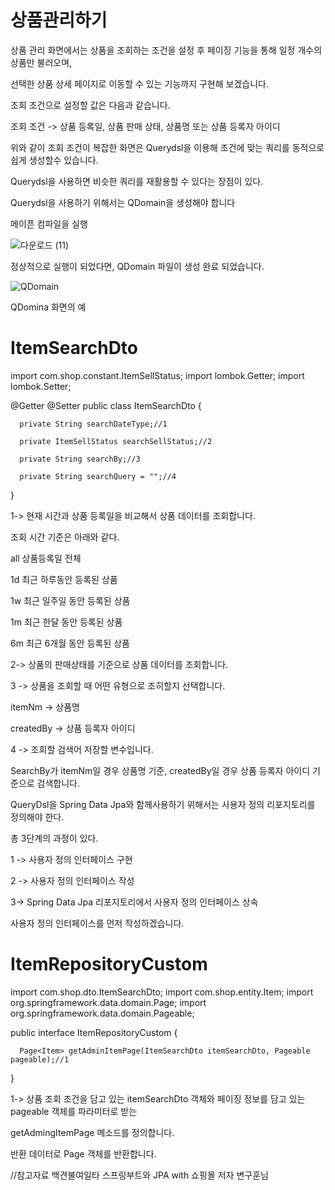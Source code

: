 상품관리하기
====

상품 관리 화면에서는 상품을 조회하는 조건을 설정 후 페이징 기능을 통해 일정 개수의 상품만 불러오며,

선택한 상품 상세 페이지로 이동할 수 있는 기능까지 구현해 보겠습니다.

조회 조건으로 설정할 값은 다음과 같습니다.

조회 조건 -> 상품 등록일, 상품 판매 상태, 상품명 또는 상품 등록자 아이디

위와 같이 조회 조건이 복잡한 화면은 Querydsl을 이용해 조건에 맞는 쿼리를 동적으로 쉽게 생성할수 있습니다.

Querydsl을 사용하면 비슷한 쿼리를 재활용할 수 있다는 장점이 있다.

Querydsl을 사용하기 위해서는 QDomain을 생성해야 합니다


메이픈 컴파일을 실행

![다운로드 (11)](https://user-images.githubusercontent.com/100178951/230617168-df7e947b-96be-44bc-af7c-2debae422cb6.png)

정상적으로 실행이 되었다면, QDomain 파일이 생성 완료 되었습니다.


![QDomain](https://user-images.githubusercontent.com/100178951/230618023-f390b6c6-7114-4ceb-b312-e48956e1611b.jpg)

QDomina 화면의 예


ItemSearchDto
===

  import com.shop.constant.ItemSellStatus;
  import lombok.Getter;
  import lombok.Setter;

  @Getter @Setter
  public class ItemSearchDto {

      private String searchDateType;//1

      private ItemSellStatus searchSellStatus;//2

      private String searchBy;//3

      private String searchQuery = "";//4

  }

1-> 현재 시간과 상품 등록일을 비교해서 상품 데이터를 조회합니다.

조회 시간 기준은 아래와 같다.

all 상품등록일 전체

1d 최근 하루동안 등록된 상품

1w 최근 일주일 동안 등록된 상품

1m 최근 한달 동안 등록된 상품

6m 최근 6개월 동안 등록된 상품

2-> 상품의 판매상태를 기준으로 상품 데이터를 조회합니다.

3 -> 상품을 조회할 때 어떤 유형으로 조히할지 선택합니다.

itemNm -> 상품명

createdBy -> 상품 등록자 아이디

4 -> 조회할 검색어 저장할 변수입니다.

SearchBy가 itemNm일 경우 상품명 기준, createdBy일 경우 상품 등록자 아이디 기준으로 검색합니다.

QueryDsl을 Spring Data Jpa와 함께사용하기 위해서는 사용자 정의 리포지토리를 정의해야 한다.

총 3단계의 과정이 있다.

1 -> 사용자 정의 인터페이스 구현

2 -> 사용자 정의 인터페이스 작성

3-> Spring Data Jpa 리포지토리에서 사용자 정의 인터페이스 상속

사용자 정의 인터페이스를 먼저 작성하겠습니다.

ItemRepositoryCustom
===

  import com.shop.dto.ItemSearchDto;
  import com.shop.entity.Item;
  import org.springframework.data.domain.Page;
  import org.springframework.data.domain.Pageable;


  public interface ItemRepositoryCustom {

      Page<Item> getAdminItemPage(ItemSearchDto itemSearchDto, Pageable pageable);//1

  }


1-> 상품 조회 조건을 담고 있는 itemSearchDto 객체와 페이징 정보를 담고 있는 pageable 객체를 파라미터로 받는 

getAdmingItemPage 메소드를 정의합니다.

반환 데이터로 Page<Item> 객체를 반환합니다.
  

  
  
  
 

//참고자료 백견불여일타 스프링부트와 JPA with 쇼핑몰 저자 변구훈님
